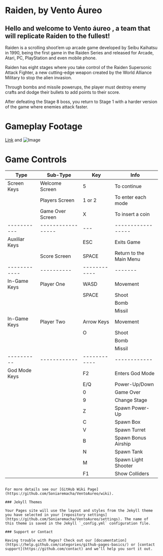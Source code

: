 # Raiden, by Vento Áureo

## Hello and welcome to Vento áureo , a team that will replicate Raiden to the fullest!

Raiden is a scrolling shoot’em up arcade game developed by Seibu Kaihatsu in 1990, being the first game in the Raiden Series and released for Arcade, Atari, PC, PlayStation and even mobile phone.

Raiden has eight stages where you take control of the Raiden Supersonic Attack Fighter, a new cutting-edge weapon created by the World Alliance Military to stop the alien invasion.

Through bombs and missile powerups, the player must destroy enemy crafts and dodge their bullets to add points to their score.

After defeating the Stage 8 boss, you return to Stage 1 with a harder version of the game where enemies attack faster.


# Gameplay Footage

[Link](url) and ![Image](src)


# Game Controls

|Type|Sub-Type|Key|Info|
|----|--------|--------|-----|
|Screen Keys| Welcome Screen   | 5  | To continue |
|           | Players Screen   | 1 or 2  | To enter each mode |
|           | Game Over Screen | X  | To insert a coin |
|-----------|----------------- | ---|----------------- |
| Auxiliar Keys | | ESC | Exits Game |
|               | Score Screen | SPACE | Return to the Main Menu |
|------------ |---------- |------------ |------- |
| In-Game Keys  | Player One | WASD | Movement |
|               |            | SPACE | Shoot |
|               |            | | Bomb |
|               |            | | Missil |
| In-Game Keys  | Player Two | Arrow Keys | Movement |
|               |            | O | Shoot |
|               |            | | Bomb |
|               |            | | Missil |
|---------- | ------------| ------------| ------------|
| God Mode Keys | | F2 | Enters God Mode |
|| | E/Q | Power-Up/Down |
| ||  0  | Game Over|
| ||  9  | Change Stage|
| ||  Z  | Spawn Power-Up|
| ||   C | Spawn Box|
| ||    V| Spawn Turret|
| ||    B| Spawn Bonus Airship|
| ||    N| Spawn Tank|
| ||    M| Spawn Light Shooter|
| ||   F1| Show Colliders| 


```

For more details see our [GitHub Wiki Page](https://github.com/Soniaremacha/VentoAureo/wiki).

### Jekyll Themes

Your Pages site will use the layout and styles from the Jekyll theme you have selected in your [repository settings](https://github.com/Soniaremacha/VentoAureo/settings). The name of this theme is saved in the Jekyll `_config.yml` configuration file.

### Support or Contact

Having trouble with Pages? Check out our [documentation](https://help.github.com/categories/github-pages-basics/) or [contact support](https://github.com/contact) and we’ll help you sort it out.
